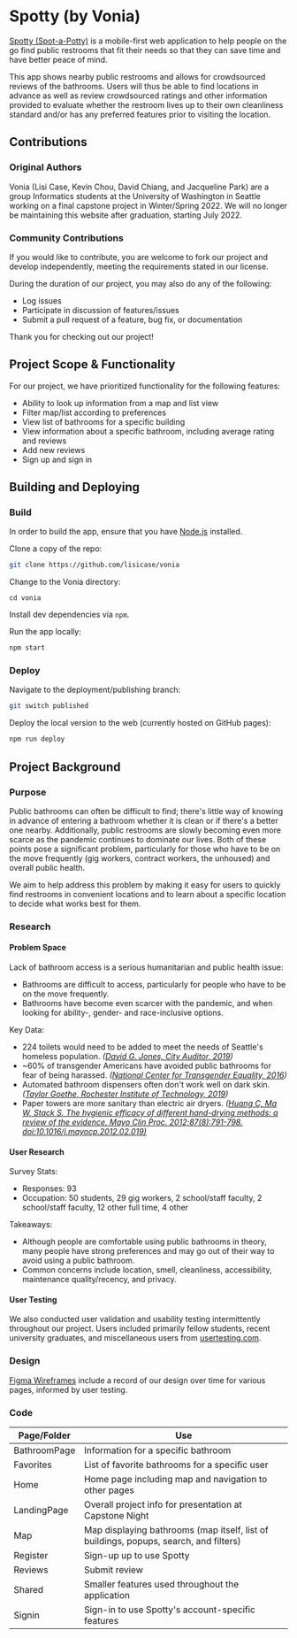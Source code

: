 # Spotty (by Vonia)

[Spotty (Spot-a-Potty)](https://lisicase.github.io/vonia/) is a mobile-first web application to help people on the go find public restrooms that fit their needs so that they can save time and have better peace of mind.

This app shows nearby public restrooms and allows for crowdsourced reviews of the bathrooms. Users will thus be able to find locations in advance as well as review crowdsourced ratings and other information provided to evaluate whether the restroom lives up to their own cleanliness standard and/or has any preferred features prior to visiting the location.

## Contributions

### Original Authors

Vonia (Lisi Case, Kevin Chou, David Chiang, and Jacqueline Park) are a group Informatics students at the University of Washington in Seattle working on a final capstone project in Winter/Spring 2022. We will no longer be maintaining this website after graduation, starting July 2022.

### Community Contributions

If you would like to contribute, you are welcome to fork our project and develop independently, meeting the requirements stated in our license.

During the duration of our project, you may also do any of the following:
* Log issues
* Participate in discussion of features/issues
* Submit a pull request of a feature, bug fix, or documentation

Thank you for checking out our project!

## Project Scope & Functionality

For our project, we have prioritized functionality for the following features:
* Ability to look up information from a map and list view
* Filter map/list according to preferences
* View list of bathrooms for a specific building
* View information about a specific bathroom, including average rating and reviews
* Add new reviews
* Sign up and sign in

## Building and Deploying

### Build

In order to build the app, ensure that you have [Node.js](https://nodejs.org/) installed.

Clone a copy of the repo:

```bash
git clone https://github.com/lisicase/vonia
```

Change to the Vonia directory:

```git bash
cd vonia
```

Install dev dependencies via ```npm```.

Run the app locally:

```bash
npm start
```

### Deploy

Navigate to the deployment/publishing branch:

```bash
git switch published
```

Deploy the local version to the web (currently hosted on GitHub pages):

```bash
npm run deploy
```

## Project Background

### Purpose

Public bathrooms can often be difficult to find; there's little way of knowing in advance of entering a bathroom whether it is clean or if there's a better one nearby. Additionally, public restrooms are slowly becoming even more scarce as the pandemic continues to dominate our lives. Both of these points pose a significant problem, particularly for those who have to be on the move frequently (gig workers, contract workers, the unhoused) and overall public health.

We aim to help address this problem by making it easy for users to quickly find restrooms in convenient locations and to learn about a specific location to decide what works best for them.

### Research

#### Problem Space

Lack of bathroom access is a serious humanitarian and public health issue:
* Bathrooms are difficult to access, particularly for people who have to be on the move frequently.
* Bathrooms have become even scarcer with the pandemic, and when looking for ability-, gender- and race-inclusive options.

Key Data:
* 224 toilets would need to be added to meet the needs of Seattle's homeless population. *([David G. Jones, City Auditor, 2019](http://www.seattle.gov/Documents/Departments/CityAuditor/auditreports/Navigation%20Team%20Audit_2-7-2019_revised.pdf))*
* ~60% of transgender Americans have avoided public bathrooms for fear of being harassed. *([National Center for Transgender Equality, 2016](https://transequality.org/sites/default/files/docs/usts/USTS-Executive-Summary-Dec17.pdf))*
* Automated bathroom dispensers often don't work well on dark skin. *([Taylor Goethe, Rochester Institute of Technology, 2019](https://reporter.rit.edu/tech/bigotry-encoded-racial-bias-technology))*
* Paper towers are more sanitary than electric air dryers. *([Huang C, Ma W, Stack S. The hygienic efficacy of different hand-drying methods: a review of the evidence. Mayo Clin Proc. 2012;87(8):791-798. doi:10.1016/j.mayocp.2012.02.019)](https://www.ncbi.nlm.nih.gov/pmc/articles/PMC3538484/)*

#### User Research

Survey Stats:
* Responses: 93
* Occupation: 50 students, 29 gig workers, 2 school/staff faculty, 2 school/staff faculty, 12 other full time, 4 other

Takeaways:
* Although people are comfortable using public bathrooms in theory, many people have strong preferences and may go out of their way to avoid using a public bathroom.
* Common concerns include location, smell, cleanliness, accessibility, maintenance quality/recency, and privacy.

#### User Testing

We also conducted user validation and usability testing intermittently throughout our project. Users included primarily fellow students, recent university graduates, and miscellaneous users from [usertesting.com](https://www.usertesting.com/).

### Design

[Figma Wireframes](https://www.figma.com/file/sRwcbomxVnAqCzFRp71NTz/Spotty) include a record of our design over time for various pages, informed by user testing.

### Code

| Page/Folder | Use |
| ------------- | ------------- |
| BathroomPage | Information for a specific bathroom |
| Favorites | List of favorite bathrooms for a specific user |
| Home | Home page including map and navigation to other pages |
| LandingPage | Overall project info for presentation at Capstone Night |
| Map | Map displaying bathrooms (map itself, list of buildings, popups, search, and filters) | 
| Register | Sign-up up to use Spotty |
| Reviews | Submit review |
| Shared | Smaller features used throughout the application |
| Signin | Sign-in to use Spotty's account-specific features |

